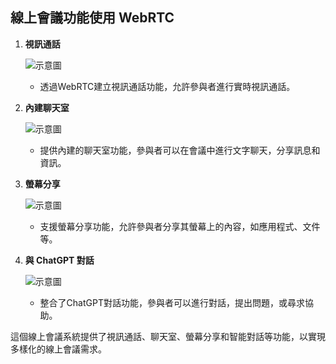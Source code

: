 ## 線上會議功能使用 WebRTC

1. **視訊通話**
   
   ![示意圖](https://github.com/hydestory/OnlineMeeting_using_WebRtc/assets/35997995/d61501bc-651b-4b0a-b807-fc58a1284c5c)

   - 透過WebRTC建立視訊通話功能，允許參與者進行實時視訊通話。
   
2. **內建聊天室**
   
   ![示意圖](https://github.com/hydestory/OnlineMeeting_using_WebRtc/assets/35997995/2342ff59-8f80-46f1-b6b4-1aa19d607bec)

   - 提供內建的聊天室功能，參與者可以在會議中進行文字聊天，分享訊息和資訊。

3. **螢幕分享**
   
   ![示意圖](https://github.com/hydestory/OnlineMeeting_using_WebRtc/assets/35997995/da097ab8-37b3-4cf1-b906-437265b6e45d)

   - 支援螢幕分享功能，允許參與者分享其螢幕上的內容，如應用程式、文件等。

4. **與 ChatGPT 對話**
   
   ![示意圖](https://github.com/hydestory/OnlineMeeting_using_WebRtc/assets/35997995/c1a2ed0f-bd5d-4e3f-98dc-a992269e71d7)

   - 整合了ChatGPT對話功能，參與者可以進行對話，提出問題，或尋求協助。

這個線上會議系統提供了視訊通話、聊天室、螢幕分享和智能對話等功能，以實現多樣化的線上會議需求。
